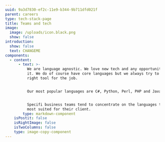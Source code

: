 ```yaml
---
uuid: 9a3d7830-ef2c-11e9-b344-9b711dfd021f
parent: careers
type: tech-stack-page
title: Teams and tech
image:
  image: /uploads/icon.black.png
  show: false
introduction:
  show: false
  text: CHANGEME
components:
  - content:
      - text: >-
          We are language agnostic. We love new tech and any opportunity to use
          it. We do of course have core languages but we always try to use the
          right tool for the job. 


          Our most popular languages are C#, Python, Perl, PHP and JavaScript.


          Specifi business teams tend to concentrate on the languages that are
          most suited for their client.
        type: markdown-component
    isPostit: false
    isRightImage: false
    isTwoColumns: false
    type: image-copy-component
---
```


